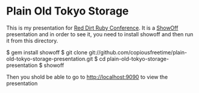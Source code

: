 Plain Old Tokyo Storage
=======================

This is my presentation for [Red Dirt Ruby Conference].  It is a [ShowOff][]
presentation and in order to see it, you need to install showoff and then run it
from this directory.

  $ gem install showoff
  $ git clone git://github.com/copiousfreetime/plain-old-tokyo-storage-presentation.git
  $ cd plain-old-tokyo-storage-presentation
  $ showoff

Then you shold be able to go to [http://localhost:9090][] to view the presentation


[Red Dirt Ruby Conference]: http://reddirtrubyconf.com/ "Red Dirt Ruby Conference"
[ShowOff]: http://github.com/schacon/showoff
[http://localhost:9090]: http://localhost:9090
